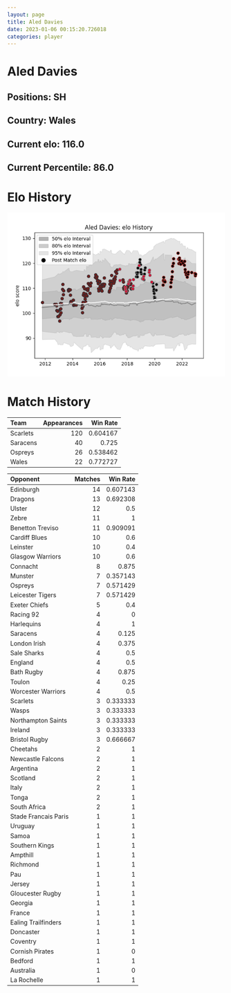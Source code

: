 ```yaml
---  
layout: page  
title: Aled Davies  
date: 2023-01-06 00:15:20.726018  
categories: player  
---
```

# Aled Davies

## Positions: SH

## Country: Wales

## Current elo: 116.0

## Current Percentile: 86.0

# Elo History


![elo history](history_AledDavies.png)
# Match History


| Team     |   Appearances |   Win Rate |
|:---------|--------------:|-----------:|
| Scarlets |           120 |   0.604167 |
| Saracens |            40 |   0.725    |
| Ospreys  |            26 |   0.538462 |
| Wales    |            22 |   0.772727 |

| Opponent             |   Matches |   Win Rate |
|:---------------------|----------:|-----------:|
| Edinburgh            |        14 |   0.607143 |
| Dragons              |        13 |   0.692308 |
| Ulster               |        12 |   0.5      |
| Zebre                |        11 |   1        |
| Benetton Treviso     |        11 |   0.909091 |
| Cardiff Blues        |        10 |   0.6      |
| Leinster             |        10 |   0.4      |
| Glasgow Warriors     |        10 |   0.6      |
| Connacht             |         8 |   0.875    |
| Munster              |         7 |   0.357143 |
| Ospreys              |         7 |   0.571429 |
| Leicester Tigers     |         7 |   0.571429 |
| Exeter Chiefs        |         5 |   0.4      |
| Racing 92            |         4 |   0        |
| Harlequins           |         4 |   1        |
| Saracens             |         4 |   0.125    |
| London Irish         |         4 |   0.375    |
| Sale Sharks          |         4 |   0.5      |
| England              |         4 |   0.5      |
| Bath Rugby           |         4 |   0.875    |
| Toulon               |         4 |   0.25     |
| Worcester Warriors   |         4 |   0.5      |
| Scarlets             |         3 |   0.333333 |
| Wasps                |         3 |   0.333333 |
| Northampton Saints   |         3 |   0.333333 |
| Ireland              |         3 |   0.333333 |
| Bristol Rugby        |         3 |   0.666667 |
| Cheetahs             |         2 |   1        |
| Newcastle Falcons    |         2 |   1        |
| Argentina            |         2 |   1        |
| Scotland             |         2 |   1        |
| Italy                |         2 |   1        |
| Tonga                |         2 |   1        |
| South Africa         |         2 |   1        |
| Stade Francais Paris |         1 |   1        |
| Uruguay              |         1 |   1        |
| Samoa                |         1 |   1        |
| Southern Kings       |         1 |   1        |
| Ampthill             |         1 |   1        |
| Richmond             |         1 |   1        |
| Pau                  |         1 |   1        |
| Jersey               |         1 |   1        |
| Gloucester Rugby     |         1 |   1        |
| Georgia              |         1 |   1        |
| France               |         1 |   1        |
| Ealing Trailfinders  |         1 |   1        |
| Doncaster            |         1 |   1        |
| Coventry             |         1 |   1        |
| Cornish Pirates      |         1 |   0        |
| Bedford              |         1 |   1        |
| Australia            |         1 |   0        |
| La Rochelle          |         1 |   1        |
